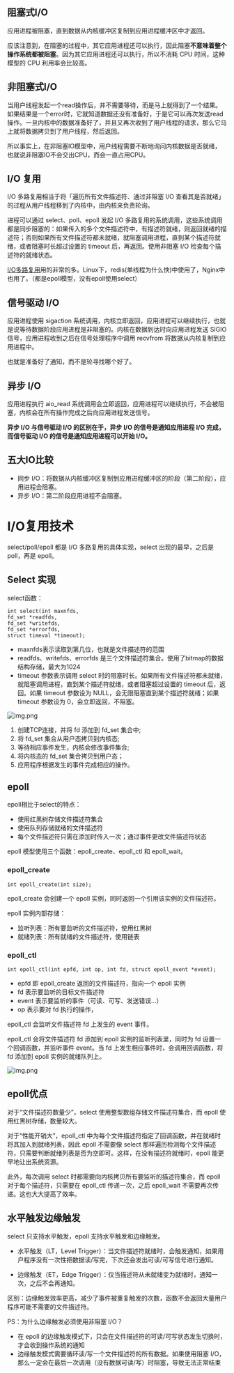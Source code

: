 ## 阻塞式I/O
应用进程被阻塞，直到数据从内核缓冲区复制到应用进程缓冲区中才返回。

应该注意到，在阻塞的过程中，其它应用进程还可以执行，因此阻塞**不意味着整个操作系统都被阻塞**。因为其它应用进程还可以执行，所以不消耗 CPU 时间，这种模型的 CPU 利用率会比较高。

## 非阻塞式I/O
当用户线程发起一个read操作后，并不需要等待，而是马上就得到了一个结果。如果结果是一个error时，它就知道数据还没有准备好，于是它可以再次发送read操作。一旦内核中的数据准备好了，并且又再次收到了用户线程的请求，那么它马上就将数据拷贝到了用户线程，然后返回。

所以事实上，在非阻塞IO模型中，用户线程需要不断地询问内核数据是否就绪，也就说非阻塞IO不会交出CPU，而会一直占用CPU。

## I/O 复用
I/O 多路复用相当于将「遍历所有文件描述符、通过非阻塞 I/O 查看其是否就绪」的过程从用户线程移到了内核中，由内核来负责轮询。

进程可以通过 select、poll、epoll 发起 I/O 多路复用的系统调用，这些系统调用都是同步阻塞的：如果传入的多个文件描述符中，有描述符就绪，则返回就绪的描述符；否则如果所有文件描述符都未就绪，就阻塞调用进程，直到某个描述符就绪，或者阻塞时长超过设置的 timeout 后，再返回。使用非阻塞 I/O 检查每个描述符的就绪状态。

[I/O多路复用](#1)用的非常的多。Linux下，redis(单线程为什么快)中使用了，Nginx中也用了。（都是epoll模型，没有epoll使用select）

## 信号驱动 I/O
应用进程使用 sigaction 系统调用，内核立即返回，应用进程可以继续执行，也就是说等待数据阶段应用进程是非阻塞的。内核在数据到达时向应用进程发送 SIGIO 信号，应用进程收到之后在信号处理程序中调用 recvfrom 将数据从内核复制到应用进程中。

也就是准备好了通知，而不是轮寻找哪个好了。

## 异步 I/O
应用进程执行 aio_read 系统调用会立即返回，应用进程可以继续执行，不会被阻塞，内核会在所有操作完成之后向应用进程发送信号。

**异步 I/O 与信号驱动 I/O 的区别在于，异步 I/O 的信号是通知应用进程 I/O 完成，而信号驱动 I/O 的信号是通知应用进程可以开始 I/O。**

## 五大IO比较
* 同步 I/O：将数据从内核缓冲区复制到应用进程缓冲区的阶段（第二阶段），应用进程会阻塞。
* 异步 I/O：第二阶段应用进程不会阻塞。

<h1 id="1">I/O复用技术</h1>

select/poll/epoll 都是 I/O 多路复用的具体实现，select 出现的最早，之后是 poll，再是 epoll。

## Select 实现

select函数：
```
int select(int maxnfds,
fd_set *readfds,
fd_set *writefds,
fd_set *errorfds,
struct timeval *timeout);
```

* maxnfds表示读取到第几位，也就是文件描述符的范围
* readfds、writefds、errorfds 是三个文件描述符集合。使用了bitmap的数据结构存储，最大为1024
* timeout 参数表示调用 select 时的阻塞时长。如果所有文件描述符都未就绪，就阻塞调用进程，直到某个描述符就绪，或者阻塞超过设置的 timeout 后，返回。如果 timeout 参数设为 NULL，会无限阻塞直到某个描述符就绪；如果 timeout 参数设为 0，会立即返回，不阻塞。

![img.png](select.png)

1. 创建TCP连接，并将 fd 添加到 fd_set 集合中;
2. 将 fd_set 集合从用户态拷贝到内核态;
3. 等待相应事件发生，内核会修改事件集合;
4. 将内核态的 fd_set 集合拷贝到用户态；
5. 应用程序根据发生的事件完成相应的操作。


## epoll
epoll相比于select的特点：
* 使用红黑树存储文件描述符集合
* 使用队列存储就绪的文件描述符
* 每个文件描述符只需在添加时传入一次；通过事件更改文件描述符状态

epoll 模型使用三个函数：epoll_create、epoll_ctl 和 epoll_wait。

### epoll_create
```
int epoll_create(int size);
```
epoll_create 会创建一个 epoll 实例，同时返回一个引用该实例的文件描述符。

epoll 实例内部存储：
* 监听列表：所有要监听的文件描述符，使用红黑树
* 就绪列表：所有就绪的文件描述符，使用链表

### epoll_ctl
```
int epoll_ctl(int epfd, int op, int fd, struct epoll_event *event);
```
* epfd 即 epoll_create 返回的文件描述符，指向一个 epoll 实例
* fd 表示要监听的目标文件描述符
* event 表示要监听的事件（可读、可写、发送错误…）
* op 表示要对 fd 执行的操作，

epoll_ctl 会监听文件描述符 fd 上发生的 event 事件。

epoll_ctl 会将文件描述符 fd 添加到 epoll 实例的监听列表里，同时为 fd 设置一个回调函数，并监听事件 event。当 fd 上发生相应事件时，会调用回调函数，将 fd 添加到 epoll 实例的就绪队列上。

![img.png](epoll.png)

## epoll优点
对于“文件描述符数量少”，select 使用整型数组存储文件描述符集合，而 epoll 使用红黑树存储，数量较大。

对于“性能开销大”，epoll_ctl 中为每个文件描述符指定了回调函数，并在就绪时将其加入到就绪列表，因此 epoll 不需要像 select 那样遍历检测每个文件描述符，只需要判断就绪列表是否为空即可。这样，在没有描述符就绪时，epoll 能更早地让出系统资源。

此外，每次调用 select 时都需要向内核拷贝所有要监听的描述符集合，而 epoll 对于每个描述符，只需要在 epoll_ctl 传递一次，之后 epoll_wait 不需要再次传递。这也大大提高了效率。

## 水平触发边缘触发
select 只支持水平触发，epoll 支持水平触发和边缘触发。

* 水平触发（LT，Level Trigger）：当文件描述符就绪时，会触发通知，如果用户程序没有一次性把数据读/写完，下次还会发出可读/可写信号进行通知。

* 边缘触发（ET，Edge Trigger）：仅当描述符从未就绪变为就绪时，通知一次，之后不会再通知。

区别：边缘触发效率更高，减少了事件被重复触发的次数，函数不会返回大量用户程序可能不需要的文件描述符。

PS：为什么边缘触发必须使用非阻塞 I/O？
* 在 epoll 的边缘触发模式下，只会在文件描述符的可读/可写状态发生切换时，才会收到操作系统的通知
* 边缘触发模式需要循环读/写一个文件描述符的所有数据。如果使用阻塞 I/O，那么一定会在最后一次调用（没有数据可读/写）时阻塞，导致无法正常结束






